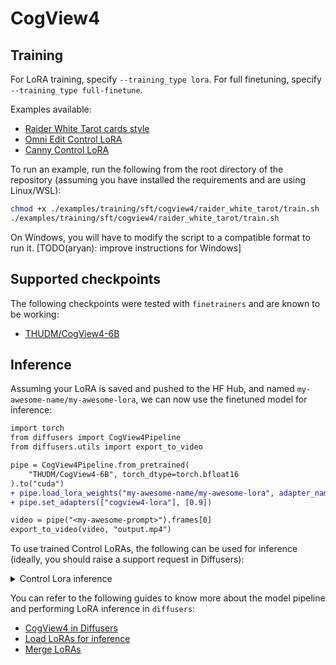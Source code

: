 # CogView4

## Training

For LoRA training, specify `--training_type lora`. For full finetuning, specify `--training_type full-finetune`.

Examples available:
- [Raider White Tarot cards style](../../examples/training/sft/cogview4/raider_white_tarot/)
- [Omni Edit Control LoRA](../../examples/training/control/cogview4/omni_edit/)
- [Canny Control LoRA](../../examples/training/control/cogview4/canny/)

To run an example, run the following from the root directory of the repository (assuming you have installed the requirements and are using Linux/WSL):

```bash
chmod +x ./examples/training/sft/cogview4/raider_white_tarot/train.sh
./examples/training/sft/cogview4/raider_white_tarot/train.sh
```

On Windows, you will have to modify the script to a compatible format to run it. [TODO(aryan): improve instructions for Windows]

## Supported checkpoints

The following checkpoints were tested with `finetrainers` and are known to be working:

- [THUDM/CogView4-6B](https://huggingface.co/THUDM/CogView4-6B)

## Inference

Assuming your LoRA is saved and pushed to the HF Hub, and named `my-awesome-name/my-awesome-lora`, we can now use the finetuned model for inference:

```diff
import torch
from diffusers import CogView4Pipeline
from diffusers.utils import export_to_video

pipe = CogView4Pipeline.from_pretrained(
    "THUDM/CogView4-6B", torch_dtype=torch.bfloat16
).to("cuda")
+ pipe.load_lora_weights("my-awesome-name/my-awesome-lora", adapter_name="cogview4-lora")
+ pipe.set_adapters(["cogview4-lora"], [0.9])

video = pipe("<my-awesome-prompt>").frames[0]
export_to_video(video, "output.mp4")
```

To use trained Control LoRAs, the following can be used for inference (ideally, you should raise a support request in Diffusers):

<details>
<summary> Control Lora inference </summary>

```python
import torch
from diffusers import CogView4Pipeline
from diffusers.utils import load_image
from finetrainers.models.utils import _expand_linear_with_zeroed_weights
from finetrainers.patches import load_lora_weights
from finetrainers.patches.dependencies.diffusers.control import control_channel_concat

dtype = torch.bfloat16
device = torch.device("cuda")
generator = torch.Generator().manual_seed(0)

pipe = CogView4Pipeline.from_pretrained("THUDM/CogView4-6B", torch_dtype=dtype)

in_channels = pipe.transformer.config.in_channels
patch_channels = pipe.transformer.patch_embed.proj.in_features
pipe.transformer.patch_embed.proj = _expand_linear_with_zeroed_weights(pipe.transformer.patch_embed.proj, new_in_features=2 * patch_channels)

load_lora_weights(pipe, "/raid/aryan/cogview4-control-lora", "cogview4-lora")
pipe.to(device)

prompt = "Make the image look like it's from an ancient Egyptian mural."
control_image = load_image("examples/training/control/cogview4/omni_edit/validation_dataset/0.png")
height, width = 1024, 1024

with torch.no_grad():
    latents = pipe.prepare_latents(1, in_channels, height, width, dtype, device, generator)
    control_image = pipe.image_processor.preprocess(control_image, height=height, width=width)
    control_image = control_image.to(device=device, dtype=dtype)
    control_latents = pipe.vae.encode(control_image).latent_dist.sample(generator=generator)
    control_latents = (control_latents - pipe.vae.config.shift_factor) * pipe.vae.config.scaling_factor

with control_channel_concat(pipe.transformer, ["hidden_states"], [control_latents], dims=[1]):
    image = pipe(prompt, latents=latents, num_inference_steps=30, generator=generator).images[0]

image.save("output.png")
```
</details>

You can refer to the following guides to know more about the model pipeline and performing LoRA inference in `diffusers`:

- [CogView4 in Diffusers](https://huggingface.co/docs/diffusers/main/en/api/pipelines/cogview4)
- [Load LoRAs for inference](https://huggingface.co/docs/diffusers/main/en/tutorials/using_peft_for_inference)
- [Merge LoRAs](https://huggingface.co/docs/diffusers/main/en/using-diffusers/merge_loras)
